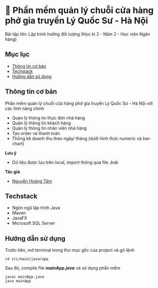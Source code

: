 # 🍜 Phần mềm quản lý chuỗi cửa hàng phở gia truyền Lý Quốc Sư - Hà Nội
Bài tập lớn: Lập trình hướng đối tượng (Học kì 2 - Năm 2 - Học viện Ngân hàng)

## Mục lục
* [Thông tin cơ bản](#thông-tin-cơ-bản)
* [Techstack](#techstack)
* [Hướng dẫn sử dụng](#hướng-dẫn-sử-dụng)

## Thông tin cơ bản
Phần mềm quản lý chuỗi cửa hàng phở gia truyền Lý Quốc Sư - Hà Nội với các tính năng chính
- Quản lý thông tin thực đơn nhà hàng
- Quản lý thông tin khách hàng
- Quản lý thông tin nhân viên nhà hàng
- Tạo order và thanh toán
- Thống kê doanh thu theo ngày/ tháng (dưới hình thức numeric và bar-chart)

**Lưu ý**
- Dữ liệu được lưu trên local, import thông qua file *.bak*

**Tác giả**
- [Nguyễn Hoàng Tâm](https://github.com/nghtamm)
	
## Techstack
- Ngôn ngữ lập trình Java
- Maven
- JavaFX
- Microsoft SQL Server
	
## Hướng dẫn sử dụng
Trước tiên, mở terminal trong thư mục gốc của project và gõ lệnh
```
cd src/main/java/app
```
Sau đó, compile file ***mainApp.java*** và sử dụng phần mềm
```
javac mainApp.java
java mainApp
```

